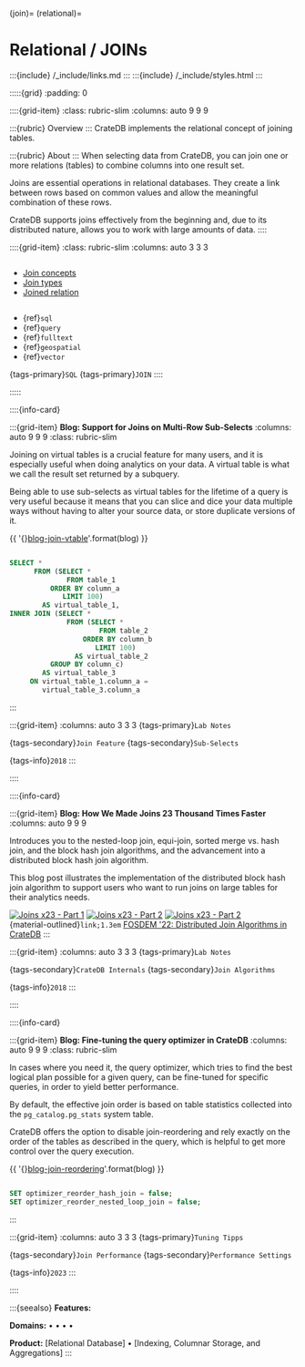 (join)=
(relational)=

# Relational / JOINs

:::{include} /_include/links.md
:::
:::{include} /_include/styles.html
:::

:::::{grid}
:padding: 0

::::{grid-item}
:class: rubric-slim
:columns: auto 9 9 9


:::{rubric} Overview
:::
CrateDB implements the relational concept of joining tables.

:::{rubric} About
:::
When selecting data from CrateDB, you can join one or more relations
(tables) to combine columns into one result set.

Joins are essential operations in relational databases. They create a
link between rows based on common values and allow the meaningful
combination of these rows.

CrateDB supports joins effectively from the beginning and, due to its
distributed nature, allows you to work with large amounts of data.
::::



::::{grid-item}
:class: rubric-slim
:columns: auto 3 3 3

```{rubric} Reference Manual
```
- [Join concepts][manual-join-concept]
- [Join types][manual-join-types]
- [Joined relation][manual-joined-relation]

```{rubric} Related
```
- {ref}`sql`
- {ref}`query`
- {ref}`fulltext`
- {ref}`geospatial`
- {ref}`vector`

{tags-primary}`SQL`
{tags-primary}`JOIN`
::::

:::::


::::{info-card}

:::{grid-item} **Blog: Support for Joins on Multi-Row Sub-Selects**
:columns: auto 9 9 9
:class: rubric-slim

Joining on virtual tables is a crucial feature for many users, and it is
especially useful when doing analytics on your data.
A virtual table is what we call the result set returned by a subquery.

Being able to use sub-selects as virtual tables for the lifetime of a query
is very useful because it means that you can slice and dice your data multiple
ways without having to alter your source data, or store duplicate versions of
it.

{{ '{}[blog-join-vtable]'.format(blog) }}

```{rubric} Example
```
```sql
SELECT *
      FROM (SELECT *
              FROM table_1
          ORDER BY column_a
             LIMIT 100)
        AS virtual_table_1,
INNER JOIN (SELECT *
              FROM (SELECT *
                      FROM table_2
                  ORDER BY column_b
                     LIMIT 100)
                AS virtual_table_2
          GROUP BY column_c)
        AS virtual_table_3
     ON virtual_table_1.column_a = 
        virtual_table_3.column_a
```
:::

:::{grid-item}
:columns: auto 3 3 3
{tags-primary}`Lab Notes`

{tags-secondary}`Join Feature`
{tags-secondary}`Sub-Selects`

{tags-info}`2018`
:::

::::


::::{info-card}

:::{grid-item} **Blog: How We Made Joins 23 Thousand Times Faster**
:columns: auto 9 9 9

Introduces you to the nested-loop join, equi-join, sorted merge vs.
hash join, and the block hash join algorithms, and the advancement
into a distributed block hash join algorithm.

This blog post illustrates the implementation of the distributed
block hash join algorithm to support users who want to run joins
on large tables for their analytics needs.

[![Joins x23 - Part 1](https://img.shields.io/badge/Open-Part%201-darkblue?logo=GitHub)][blog-joins-faster-part1]
[![Joins x23 - Part 2](https://img.shields.io/badge/Open-Part%202-darkblue?logo=GitHub)][blog-joins-faster-part2]
[![Joins x23 - Part 2](https://img.shields.io/badge/Open-Part%203-darkblue?logo=GitHub)][blog-joins-faster-part3] \
{material-outlined}`link;1.3em` [FOSDEM '22: Distributed Join Algorithms in CrateDB]
:::

:::{grid-item}
:columns: auto 3 3 3
{tags-primary}`Lab Notes`

{tags-secondary}`CrateDB Internals`
{tags-secondary}`Join Algorithms`

{tags-info}`2018`
:::

::::


::::{info-card}

:::{grid-item} **Blog: Fine-tuning the query optimizer in CrateDB**
:columns: auto 9 9 9
:class: rubric-slim

In cases where you need it, the query optimizer, which tries to find the best
logical plan possible for a given query, can be fine-tuned for specific
queries, in order to yield better performance.

By default, the effective join order is based on table statistics collected
into the `pg_catalog.pg_stats` system table.

CrateDB offers the option to disable join-reordering and rely exactly on the
order of the tables as described in the query, which is helpful to get more
control over the query execution.

{{ '{}[blog-join-reordering]'.format(blog) }}

```{rubric} Example
```
```sql
SET optimizer_reorder_hash_join = false;
SET optimizer_reorder_nested_loop_join = false;
```
:::


:::{grid-item}
:columns: auto 3 3 3
{tags-primary}`Tuning Tipps`

{tags-secondary}`Join Performance`
{tags-secondary}`Performance Settings`

{tags-info}`2023`
:::

::::


:::{seealso}
**Features:**
[](#querying)

**Domains:**
[](#metrics-store) •
[](#analytics) •
[](#industrial) •
[](#timeseries) •
[](#machine-learning)

**Product:**
[Relational Database] •
[Indexing, Columnar Storage, and Aggregations]
:::


[blog-joins-faster-part1]: https://cratedb.com/blog/joins-faster-part-one
[blog-joins-faster-part2]: https://cratedb.com/blog/lab-notes-how-we-made-joins-23-thousand-times-faster-part-two
[blog-joins-faster-part3]: https://cratedb.com/blog/lab-notes-how-we-made-joins-23-thousand-times-faster-part-three
[blog-join-reordering]: https://cratedb.com/blog/join-performance-to-the-rescue
[blog-join-vtable]: https://cratedb.com/blog/joins-multi-row-subselects
[FOSDEM '22: Distributed Join Algorithms in CrateDB]: https://cratedb.com/resources/videos/distributed-join-algorithms
[manual-join-concept]: inv:crate-reference#concept-joins
[manual-join-types]: inv:crate-reference#sql_joins
[manual-joined-relation]: inv:crate-reference#sql-select-joined-relation
